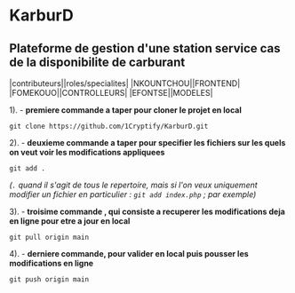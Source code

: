 # KarburD
## Plateforme de gestion d'une station service cas de la disponibilite de carburant
|contributeurs||roles/specialites|
|NKOUNTCHOU||FRONTEND|
|FOMEKOUO||CONTROLLEURS|
|EFONTSE||MODELES|

1). - __premiere commande a taper pour cloner le projet en local__

`git clone https://github.com/1Cryptify/KarburD.git`

2). - __deuxieme commande a taper pour specifier les fichiers sur les quels on veut voir les modifications appliquees__

`git add .`

_(`.` quand il s'agit de tous le repertoire, mais si l'on veux uniquement modifier un fichier en particulier : `git add index.php` ; par exemple)_


3). - __troisime commande , qui consiste a recuperer les modifications deja en ligne pour etre a jour en local__

`git pull origin main`


4). - __derniere commande, pour valider en local puis pousser les modifications en ligne__

`git push origin main`
